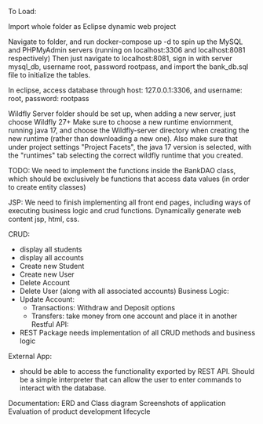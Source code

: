 To Load:

Import whole folder as Eclipse dynamic web project

Navigate to folder, and run docker-compose up -d to spin up the MySQL and PHPMyAdmin servers (running on localhost:3306 and localhost:8081 respectively)
Then just navigate to localhost:8081, sign in with server mysql_db, username root, password rootpass, and import the bank_db.sql file to initialize the tables.

In eclipse, access database through host: 127.0.0.1:3306, and username: root, password: rootpass


Wildfly Server folder should be set up, when adding a new server, just choose Wildfly 27+
Make sure to choose a new runtime enviornment, running java 17, and choose the Wildfly-server directory when creating the new runtime (rather than downloading a new one). Also make sure that under project settings "Project Facets", the java 17 version is selected, with the "runtimes" tab selecting the correct wildfly runtime that you created.

TODO:
We need to implement the functions inside the BankDAO class, which should be exclusively be functions that access data values (in order to create entity classes)

JSP:
We need to finish implementing all front end pages, including ways of executing business logic and crud functions.
Dynamically generate web content jsp, html, css.

CRUD:
- display all students
- display all accounts
- Create new Student
- Create new User
- Delete Account
- Delete User (along with all associated accounts)
Business Logic:
- Update Account:
  - Transactions: Withdraw and Deposit options
  - Transfers: take money from one account and place it in another
Restful API:
- REST Package needs implementation of all CRUD methods and business logic

External App:
- should be able to access the functionality exported by REST API. Should be a simple interpreter that can allow the user to enter commands to interact with the database.


Documentation:
ERD and Class diagram
Screenshots of application
Evaluation of product development lifecycle

